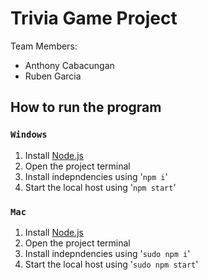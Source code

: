 # Trivia Game Project

Team Members:

- Anthony Cabacungan
- Ruben Garcia

## How to run the program

### `Windows`

1. Install [Node.js](https://nodejs.org/en/download/)
2. Open the project terminal
3. Install indepndencies using '`npm i`'
3. Start the local host using '`npm start`'

### `Mac`

1. Install [Node.js](https://nodejs.org/en/download/)
2. Open the project terminal
3. Install indepndencies using '`sudo npm i`'
3. Start the local host using '`sudo npm start`'